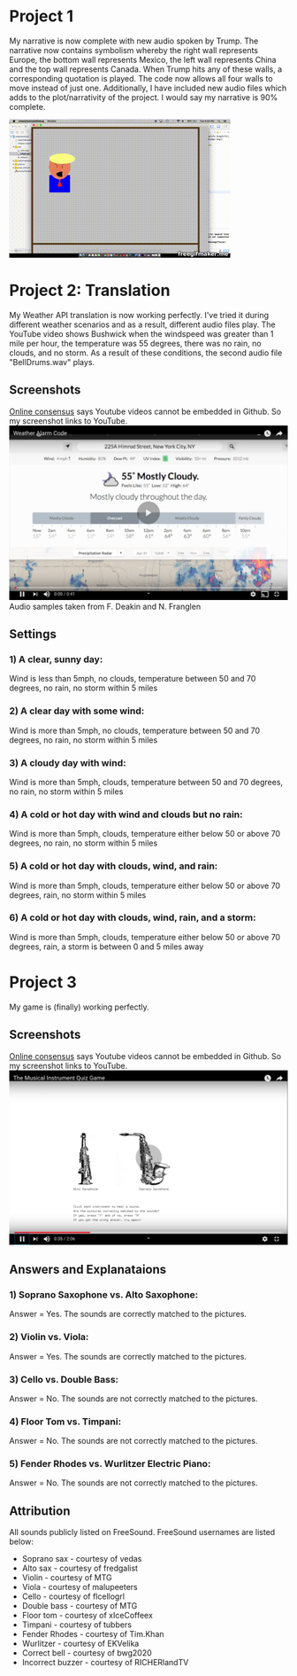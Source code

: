 # Project 1
My narrative is now complete with new audio spoken by Trump. The narrative now contains symbolism whereby the right wall represents Europe, the bottom wall represents Mexico, the left wall represents China and the top wall represents Canada. When Trump hits any of these walls, a corresponding quotation is played. The code now allows all four walls to move instead of just one. Additionally, I have included new audio files which adds to the plot/narrativity of the project. I would say my narrative is 90% complete.

![alttext](https://github.com/wittenjeremy/openframeworks/blob/master/Image%20files/bouncingtrump.gif)

# Project 2: Translation
My Weather API translation is now working perfectly. I've tried it during different weather scenarios and as a result, different audio files play. The YouTube video shows Bushwick when the windspeed was greater than 1 mile per hour, the temperature was 55 degrees, there was no rain, no clouds, and no storm. As a result of these conditions, the second audio file "BellDrums.wav" plays.


## Screenshots
[Online consensus](https://stackoverflow.com/questions/11804820/embed-a-youtube-video) says Youtube videos cannot be embedded in Github. So my screenshot links to YouTube.
[![alt text](https://github.com/wittenjeremy/openframeworks/blob/master/Image%20files/Weatherscreenshot.png)](https://www.youtube.com/watch?v=GyJEt7Z_V7Y)
Audio samples taken from F. Deakin and N. Franglen

## Settings
### 1) A clear, sunny day: 
Wind is less than 5mph, no clouds, temperature between 50 and 70 degrees, no rain, no storm within 5 miles

### 2) A clear day with some wind: 
Wind is more than 5mph, no clouds, temperature between 50 and 70 degrees, no rain, no storm within 5 miles

### 3) A cloudy day with wind: 
Wind is more than 5mph, clouds, temperature between 50 and 70 degrees, no rain, no storm within 5 miles

### 4) A cold or hot day with wind and clouds but no rain: 
Wind is more than 5mph, clouds, temperature either below 50 or above 70 degrees, no rain, no storm within 5 miles

### 5) A cold or hot day with clouds, wind, and rain: 
Wind is more than 5mph, clouds, temperature either below 50 or above 70 degrees, rain, no storm within 5 miles

### 6) A cold or hot day with clouds, wind, rain, and a storm: 
Wind is more than 5mph, clouds, temperature either below 50 or above 70 degrees, rain, a storm is between 0 and 5 miles away

# Project 3
My game is (finally) working perfectly. 


## Screenshots
[Online consensus](https://stackoverflow.com/questions/11804820/embed-a-youtube-video) says Youtube videos cannot be embedded in Github. So my screenshot links to YouTube.
[![alt text](https://github.com/wittenjeremy/openframeworks/blob/master/Image%20files/quizgame.png)](https://youtu.be/S5nhsZIGzTY)

## Answers and Explanataions
### 1) Soprano Saxophone vs. Alto Saxophone: 
Answer = Yes. The sounds are correctly matched to the pictures.


### 2) Violin vs. Viola: 
Answer = Yes. The sounds are correctly matched to the pictures.

### 3) Cello vs. Double Bass: 
Answer = No. The sounds are not correctly matched to the pictures.

### 4) Floor Tom vs. Timpani: 
Answer = No. The sounds are not correctly matched to the pictures.

### 5) Fender Rhodes vs. Wurlitzer Electric Piano: 
Answer = No. The sounds are not correctly matched to the pictures.

## Attribution
All sounds publicly listed on FreeSound. FreeSound usernames are listed below:
- Soprano sax - courtesy of vedas
- Alto sax - courtesy of fredgalist
- Violin - courtesy of MTG
- Viola - courtesy of malupeeters
- Cello - courtesy of flcellogrl
- Double bass - courtesy of MTG
- Floor tom - courtesy of xIceCoffeex
- Timpani - courtesy of tubbers
- Fender Rhodes - courtesy of  Tim.Khan
- Wurlitzer - courtesy of EKVelika
- Correct bell - courtesy of bwg2020
- Incorrect buzzer - courtesy of RICHERlandTV
